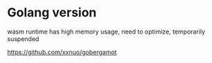 # Golang version

wasm runtime has high memory usage, need to optimize, temporarily suspended

https://github.com/xxnuo/gobergamot